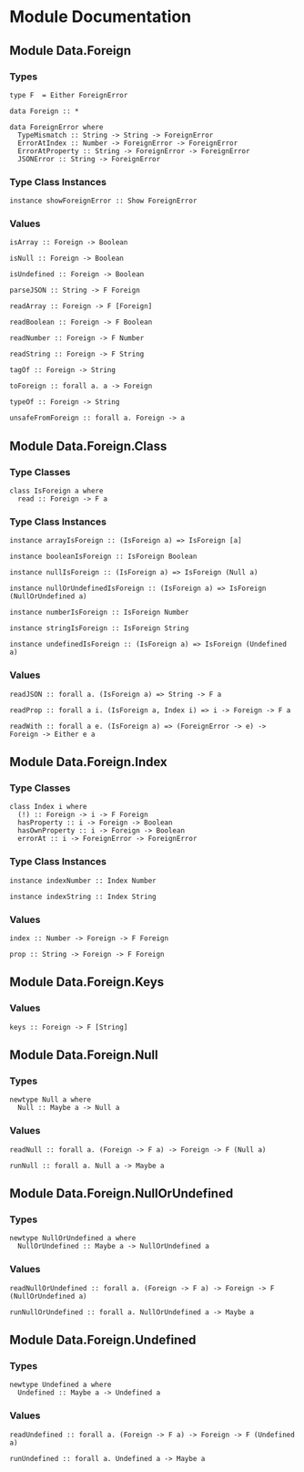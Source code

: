 # Module Documentation

## Module Data.Foreign

### Types

    type F  = Either ForeignError

    data Foreign :: *

    data ForeignError where
      TypeMismatch :: String -> String -> ForeignError
      ErrorAtIndex :: Number -> ForeignError -> ForeignError
      ErrorAtProperty :: String -> ForeignError -> ForeignError
      JSONError :: String -> ForeignError


### Type Class Instances

    instance showForeignError :: Show ForeignError


### Values

    isArray :: Foreign -> Boolean

    isNull :: Foreign -> Boolean

    isUndefined :: Foreign -> Boolean

    parseJSON :: String -> F Foreign

    readArray :: Foreign -> F [Foreign]

    readBoolean :: Foreign -> F Boolean

    readNumber :: Foreign -> F Number

    readString :: Foreign -> F String

    tagOf :: Foreign -> String

    toForeign :: forall a. a -> Foreign

    typeOf :: Foreign -> String

    unsafeFromForeign :: forall a. Foreign -> a


## Module Data.Foreign.Class

### Type Classes

    class IsForeign a where
      read :: Foreign -> F a


### Type Class Instances

    instance arrayIsForeign :: (IsForeign a) => IsForeign [a]

    instance booleanIsForeign :: IsForeign Boolean

    instance nullIsForeign :: (IsForeign a) => IsForeign (Null a)

    instance nullOrUndefinedIsForeign :: (IsForeign a) => IsForeign (NullOrUndefined a)

    instance numberIsForeign :: IsForeign Number

    instance stringIsForeign :: IsForeign String

    instance undefinedIsForeign :: (IsForeign a) => IsForeign (Undefined a)


### Values

    readJSON :: forall a. (IsForeign a) => String -> F a

    readProp :: forall a i. (IsForeign a, Index i) => i -> Foreign -> F a

    readWith :: forall a e. (IsForeign a) => (ForeignError -> e) -> Foreign -> Either e a


## Module Data.Foreign.Index

### Type Classes

    class Index i where
      (!) :: Foreign -> i -> F Foreign
      hasProperty :: i -> Foreign -> Boolean
      hasOwnProperty :: i -> Foreign -> Boolean
      errorAt :: i -> ForeignError -> ForeignError


### Type Class Instances

    instance indexNumber :: Index Number

    instance indexString :: Index String


### Values

    index :: Number -> Foreign -> F Foreign

    prop :: String -> Foreign -> F Foreign


## Module Data.Foreign.Keys

### Values

    keys :: Foreign -> F [String]


## Module Data.Foreign.Null

### Types

    newtype Null a where
      Null :: Maybe a -> Null a


### Values

    readNull :: forall a. (Foreign -> F a) -> Foreign -> F (Null a)

    runNull :: forall a. Null a -> Maybe a


## Module Data.Foreign.NullOrUndefined

### Types

    newtype NullOrUndefined a where
      NullOrUndefined :: Maybe a -> NullOrUndefined a


### Values

    readNullOrUndefined :: forall a. (Foreign -> F a) -> Foreign -> F (NullOrUndefined a)

    runNullOrUndefined :: forall a. NullOrUndefined a -> Maybe a


## Module Data.Foreign.Undefined

### Types

    newtype Undefined a where
      Undefined :: Maybe a -> Undefined a


### Values

    readUndefined :: forall a. (Foreign -> F a) -> Foreign -> F (Undefined a)

    runUndefined :: forall a. Undefined a -> Maybe a
